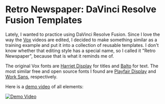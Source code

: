 # Retro Newspaper: DaVinci Resolve Fusion Templates
Lately, I wanted to practice using DaVinci Resolve Fusion. Since I love the way the
[Vox](https://www.youtube.com/watch?v=oFIdIVngeYA&t=172s) videos are edited, I decided to 
make something similar as a training example and put it into a collection of reusable 
templates. I don't know whether that editing style has a special name, so I called it
"Retro Newspaper", because that is what it reminds me of.

The original Vox fonts are [Harriet Display](https://okaytype.com/typefaces/harriet)
for titles and [Balto](https://fonts.adobe.com/fonts/balto) for text. The most similar
free and open source fonts I found are [Playfair Display](https://fonts.google.com/specimen/Playfair+Display)
and [Work Sans](https://fonts.google.com/specimen/Work+Sans?query=work+sans), respectively.

Here is a [demo video](https://youtu.be/Wpnb_xEjAeo) of all elements:

[![Demo Video](https://img.youtube.com/vi/Wpnb_xEjAeo/0.jpg)](https://www.youtube.com/watch?v=Wpnb_xEjAeo)
